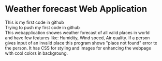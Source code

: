 # Weather forecast Web Application
This is my first code in github
<br>
Trying to push my first code in github 
<br>
This webapplication showes weather forecast of all valid places in world and have few features like: Humidity, Wind speed, Air quality. If a person gives input of an invalid place this program shows "place not found" error to the person. It has CSS for styling and images for enhancing the webpage with cool colors in backgroung.
